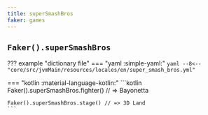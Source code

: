 ```yaml
---
title: superSmashBros
faker: games
---
```


## `Faker().superSmashBros`

??? example "dictionary file"
    === "yaml :simple-yaml:"
        ```yaml
        --8<-- "core/src/jvmMain/resources/locales/en/super_smash_bros.yml"
        ```

=== "kotlin :material-language-kotlin:"
    ```kotlin
    Faker().superSmashBros.fighter() // => Bayonetta

    Faker().superSmashBros.stage() // => 3D Land
    ```

